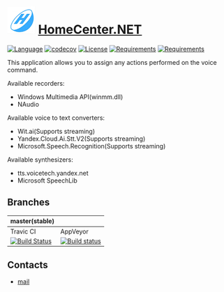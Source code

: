 # ![Logo](images/icon.png) [HomeCenter.NET](https://github.com/HavenDV/HomeCenter.NET) 
[![Language](https://img.shields.io/badge/language-C%23-blue.svg?style=flat-square)](https://github.com/HavenDV/HomeCenter.NET/search?l=C%23&o=desc&s=&type=Code) 
[![codecov](https://codecov.io/gh/HavenDV/HomeCenter.NET/branch/master/graph/badge.svg)](https://codecov.io/gh/HavenDV/HomeCenter.NET) 
[![License](https://img.shields.io/github/license/HavenDV/HomeCenter.NET.svg?label=License&maxAge=86400)](LICENSE.md) 
[![Requirements](https://img.shields.io/badge/Requirements-.NET%20Standard%201.0-blue.svg)](https://github.com/dotnet/standard/blob/master/docs/versions/netstandard1.0.md)
[![Requirements](https://img.shields.io/badge/Requirements-Visual%20Studio%202019%2016.5-blue.svg)](https://visualstudio.microsoft.com/ru/vs/community/)

This application allows you to assign any actions performed on the voice command.

Available recorders:
- Windows Multimedia API(winmm.dll)
- NAudio

Available voice to text converters:
- Wit.ai(Supports streaming)
- Yandex.Cloud.Ai.Stt.V2(Supports streaming)
- Microsoft.Speech.Recognition(Supports streaming)

Available synthesizers:
- tts.voicetech.yandex.net
- Microsoft SpeechLib

## Branches

| master(stable) |               |
|----------------|---------------|
|    Travic CI   |    AppVeyor   |  
| [![Build Status](https://api.travis-ci.org/HavenDV/HomeCenter.NET.svg?branch=master)](https://travis-ci.org/HavenDV/HomeCenter.NET) | [![Build status](https://ci.appveyor.com/api/projects/status/lmdn7ds44jy1hiwt/branch/master?svg=true)](https://ci.appveyor.com/project/HavenDV/homecenter-net/branch/master) |

## Contacts
* [mail](mailto:havendv@gmail.com)
